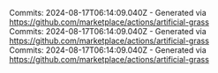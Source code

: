 Commits: 2024-08-17T06:14:09.040Z - Generated via https://github.com/marketplace/actions/artificial-grass
<br>
Commits: 2024-08-17T06:14:09.040Z - Generated via https://github.com/marketplace/actions/artificial-grass
<br>
Commits: 2024-08-17T06:14:09.040Z - Generated via https://github.com/marketplace/actions/artificial-grass
<br>
